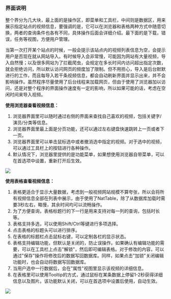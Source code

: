 ### 界面说明

整个界分为几大块，最上面的是操作区，即菜单和工具栏，中间则是数据区，用来展示指定站点的视频信息，要强调的是，它可以在浏览器和表格两种方式中随意切换，两者的查询条件也各有不同，具体操作后面会详细介绍。最下面的是下载，错误，任务等视图，方便用户管理。

当第一次打开某个站点的时候，一般会提示该站点内的视频列表信息为空，会提示用户是否现在就从网站导入。有时候导入会非常慢，可能因为网站有大量视频，导入自然慢；以及很多网站为了拦截爬虫，会规定在多长时间内访问超出指定次数，就会拒绝访问，所以默认访问网页的频度加了限制。但不用担心，导入是后台默默进行的工作，而且每导入若干条视频信息，都会自动刷新界面并显示出来，并不会影响操作。虽然程序尽量使用了后台线程来加载网页，但由于使用了浏览器加以访问，还是对整个程序的界面操作速度有一定的影响，所以如果可能的话，考虑在空闲时间来导入视频。

**使用浏览器查看视频信息：**

1.  浏览器界面里可以随时通过右侧的界面来查找自己喜欢的视频，包括关键字/演员/分类等信息。
2.  浏览器界面里最上面是分页功能，还可以通过左右键盘快速跳转上一页或者下一页。
3.  浏览器界面里可以单击鼠标选中或者撤消选中指定的视频。对于选中的视频，可以通过工具栏上的按钮进行各种操作。
4.  默认情况下，浏览器里提供的是功能菜单，如果想使用浏览器自带菜单，可以在首选项中设置，重新打开后生效。

![](https://github.com/aquariusStudio/cicada/blob/main/help/images/browserView.png)

**使用表格查看视频信息：**

1.  表格更适合于显示大量数据，考虑到一般视频网站规模不算夸张，所以会将所有视频信息全部在列表中展示，由于使用了NatTable，除了从数据库加载时需要3秒左右，略慢，其余时间均可以流畅操作。
2.  为了方便查询，表格标题行的下一行是用来支持对每一列的查询，包括时长等。
3.  表格支持多选，可以使用Shift/Ctrl等键进行多项选择。
4.  点击表格的标题头可以进行排序。
5.  在表格的标题栏点击鼠标右键，可以定制各栏的显示状态。
6.  表格支持编辑功能，但默认是关闭的，防止误操作。如果确认有编辑功能的需要，可以在工具栏上点击"解锁"，然后即可编辑表格。对于修改的内容，可以通过"保存"操作将修改后的数据写回数据库。同样，如果点击"加锁"关闭编辑功能时，也会自动将数据写回数据库。
7.  当用户选中一行数据后，会在"属性"视图里显示该视频的详细信息。
8.  在表格里可以使用Tooltip的方式，通过鼠标在某条数据上停留1-2秒获得详细信息以及图片。该功能默认关闭，可以在首选项中设置后使用，自动生效。

![](https://github.com/aquariusStudio/cicada/blob/main/help/images/tableView.png)

